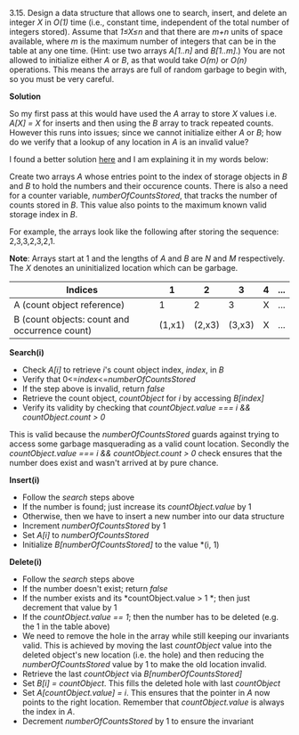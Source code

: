 3.15. Design a data structure that allows one to search, insert, and delete an integer *X* in *O(1)* time (i.e., constant time, independent of the total number of integers stored). Assume that *1≤X≤n* and that there are *m+n* units of space available, where *m* is the maximum number of integers that can be in the table at any one time. (Hint: use two arrays *A[1..n]* and *B[1..m]*.)
You are not allowed to initialize either *A* or *B*, as that would take *O(m)* or *O(n)* operations. This means the arrays are full of random garbage to begin with, so you must be very careful.

**Solution**

So my first pass at this would have used the *A* array to store *X* values i.e. *A[X] = X* for inserts and then using the *B* array to track repeated counts. However this runs into issues; since we cannot initialize either *A* or *B*; how do we verify that a lookup of any location in *A* is an invalid value?

I found a better solution [here](http://stackoverflow.com/a/9575942/721491) and I am explaining it in my words below:

Create two arrays *A* whose entries point to the index of storage objects in *B* and *B* to hold the numbers and their occurence counts. There is also a need for a counter variable, *numberOfCountsStored*, that tracks the number of counts stored in *B*. This value also points to the maximum known valid storage index in *B*.

For example, the arrays look like the following after storing the sequence: 2,3,3,2,3,2,1.

**Note**: Arrays start at 1 and the lengths of *A* and *B* are *N* and *M* respectively. The *X* denotes an uninitialized location which can be garbage.


| Indices                                       	| 1      	| 2      	| 3      	| 4 	| ... 	|
|-----------------------------------------------	|--------	|--------	|--------	|---	|-----	|
| A (count object reference)                    	| 1      	| 2      	| 3      	| X 	| ... 	|
| B (count objects: count and occurrence count) 	| (1,x1) 	| (2,x3) 	| (3,x3) 	| X 	| ... 	|


**Search(i)**

 * Check *A[i]* to retrieve *i*'s count object index, *index*, in *B*
 * Verify that 0<=*index*<=*numberOfCountsStored*
 * If the step above is invalid, return *false*
 * Retrieve the count object, *countObject* for *i* by accessing *B[index]*
 * Verify its validity by checking that *countObject.value === i && countObject.count > 0*

This is valid because the *numberOfCountsStored* guards against trying to access some garbage masquerading as a valid count location. Secondly the *countObject.value === i && countObject.count > 0* check ensures that the number does exist and wasn't arrived at by pure chance.

**Insert(i)**

* Follow the *search* steps above
* If the number is found; just increase its *countObject.value* by 1
* Otherwise, then we have to insert a new number into our data structure
* Increment *numberOfCountsStored* by 1
* Set *A[i]* to *numberOfCountsStored*
* Initialize *B[numberOfCountsStored]* to the value *(i, 1)

**Delete(i)**

* Follow the *search* steps above
* If the number doesn't exist; return *false*
* If the number exists and its *countObject.value > 1 *; then just decrement that value by 1
* If the *countObject.value == 1*; then the number has to be deleted (e.g. the 1 in the table above)
* We need to remove the hole in the array while still keeping our invariants valid. This is achieved by moving the last *countObject* value into the deleted object's new location (i.e. the hole) and then reducing the *numberOfCountsStored* value by 1 to make the old location invalid.
* Retrieve the last *countObject* via *B[numberOfCountsStored]*
* Set *B[i] = countObject*. This fills the deleted hole with last *countObject*
* Set *A[countObject.value] = i*. This ensures that the pointer in *A* now points to the right location. Remember that *countObject.value* is always the index in *A*.
* Decrement *numberOfCountsStored* by 1 to ensure the invariant 